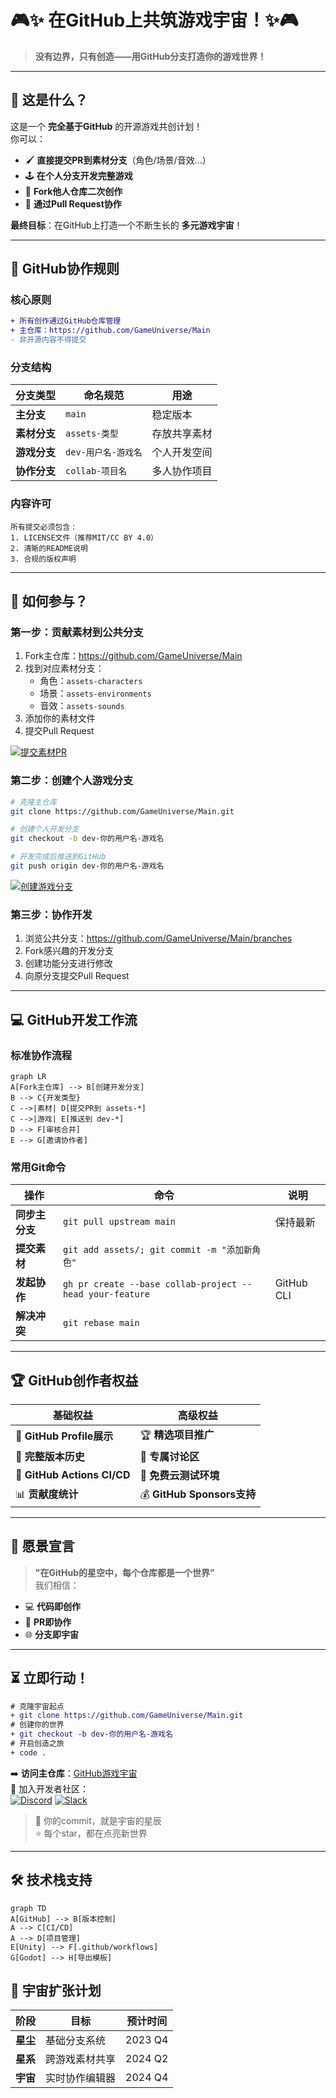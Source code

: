 # 🎮✨ 在GitHub上共筑游戏宇宙！✨🎮

> **没有边界，只有创造——用GitHub分支打造你的游戏世界！**

---

## 🌟 这是什么？
这是一个 **完全基于GitHub** 的开源游戏共创计划！  
你可以：
- 🖌️ **直接提交PR到素材分支**（角色/场景/音效...）  
- 🕹️ **在个人分支开发完整游戏**  
- 🧩 **Fork他人仓库二次创作**  
- 🤝 **通过Pull Request协作**  

**最终目标**：在GitHub上打造一个不断生长的 **多元游戏宇宙**！

---

## 📜 GitHub协作规则
### 核心原则
```diff
+ 所有创作通过GitHub仓库管理
+ 主仓库：https://github.com/GameUniverse/Main
- 非开源内容不得提交
```

### 分支结构
| 分支类型 | 命名规范 | 用途 |
|----------|----------|------|
| **主分支** | `main` | 稳定版本 |
| **素材分支** | `assets-类型` | 存放共享素材 |
| **游戏分支** | `dev-用户名-游戏名` | 个人开发空间 |
| **协作分支** | `collab-项目名` | 多人协作项目 |

### 内容许可
```!
所有提交必须包含：
1. LICENSE文件（推荐MIT/CC BY 4.0）
2. 清晰的README说明
3. 合规的版权声明
```

---

## 🚀 如何参与？
### 第一步：贡献素材到公共分支
1. Fork主仓库：https://github.com/GameUniverse/Main
2. 找到对应素材分支：
   - 角色：`assets-characters`
   - 场景：`assets-environments`
   - 音效：`assets-sounds`
3. 添加你的素材文件
4. 提交Pull Request

[![提交素材PR](https://img.shields.io/badge/-提交素材PR-00cc66?logo=github&style=for-the-badge)](https://github.com/GameUniverse/Main/compare)

### 第二步：创建个人游戏分支
```bash
# 克隆主仓库
git clone https://github.com/GameUniverse/Main.git

# 创建个人开发分支
git checkout -b dev-你的用户名-游戏名

# 开发完成后推送到GitHub
git push origin dev-你的用户名-游戏名
```

[![创建游戏分支](https://img.shields.io/badge/-创建游戏分支-0099ff?logo=git&style=for-the-badge)](https://github.com/GameUniverse/Main/branches/new)

### 第三步：协作开发
1. 浏览公共分支：https://github.com/GameUniverse/Main/branches
2. Fork感兴趣的开发分支
3. 创建功能分支进行修改
4. 向原分支提交Pull Request

---

## 💻 GitHub开发工作流
### 标准协作流程
```mermaid
graph LR
A[Fork主仓库] --> B[创建开发分支]
B --> C{开发类型}
C -->|素材| D[提交PR到 assets-*]
C -->|游戏| E[推送到 dev-*]
D --> F[审核合并]
E --> G[邀请协作者]
```

### 常用Git命令
| 操作 | 命令 | 说明 |
|------|------|------|
| **同步主分支** | `git pull upstream main` | 保持最新 |
| **提交素材** | `git add assets/; git commit -m "添加新角色"` |  |
| **发起协作** | `gh pr create --base collab-project --head your-feature` | GitHub CLI |
| **解决冲突** | `git rebase main` |  |

---

## 🏆 GitHub创作者权益
| 基础权益 | 高级权益 |
|----------|----------|
| 🌟 **GitHub Profile展示** | 🏆 **精选项目推广** |
| 🔄 **完整版本历史** | 💬 **专属讨论区** |
| 🤖 **GitHub Actions CI/CD** | 🚀 **免费云测试环境** |
| 📊 **贡献度统计** | 💰 **GitHub Sponsors支持** |

---

## 🌈 愿景宣言
> **"在GitHub的星空中，每个仓库都是一个世界"**  
我们相信：  
- 💻 **代码即创作**  
- 🤝 **PR即协作**  
- 🌐 **分支即宇宙**  

---

## ⏳ 立即行动！
```diff
# 克隆宇宙起点
+ git clone https://github.com/GameUniverse/Main.git
# 创建你的世界
+ git checkout -b dev-你的用户名-游戏名
# 开启创造之旅
+ code .
```

➡️ **访问主仓库**：[GitHub游戏宇宙](https://github.com/GameUniverse/Main)  
📢 加入开发者社区：  
[![Discord](https://img.shields.io/badge/Discord-GitHub协作-blue?logo=discord)](https://discord.gg/gameuniverse) 
[![Slack](https://img.shields.io/badge/Slack-技术讨论-4A154B?logo=slack)](https://gameuniverse.slack.com)

> 🌌 你的commit，就是宇宙的星辰  
> ⭐ 每个star，都在点亮新世界

---

## 🛠️ 技术栈支持
```mermaid
graph TD
A[GitHub] --> B[版本控制]
A --> C[CI/CD]
A --> D[项目管理]
E[Unity] --> F[.github/workflows]
G[Godot] --> H[导出模板]
```

## 📅 宇宙扩张计划
| 阶段 | 目标 | 预计时间 |
|------|------|----------|
| **星尘** | 基础分支系统 | 2023 Q4 |
| **星系** | 跨游戏素材共享 | 2024 Q2 |
| **宇宙** | 实时协作编辑器 | 2024 Q4 |
